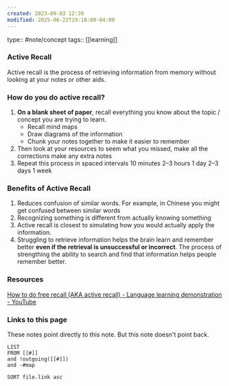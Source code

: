 ```yaml
---
created: 2023-09-03 12:39
modified: 2025-06-22T19:18:00-04:00
---
```

type:: #note/concept 
tags:: [[learning]]

### Active Recall
Active recall is the process of retrieving information from memory without looking at your notes or other aids.
### How do you do active recall?
1. **On a blank sheet of paper**, recall everything you know about the topic / concept you are trying to learn.
	- Recall mind maps
	- Draw diagrams of the information
	- Chunk your notes together to make it easier to remember
2. Then look at your resources to seem what you missed, make all the corrections make any extra notes
3. Repeat this process in spaced intervals
	10 minutes
	2–3 hours
	1 day
	2–3 days
	1 week

### Benefits of Active Recall
1. Reduces confusion of similar words. For example, in Chinese you might get confused between similar words
2. Recognizing something is different from actually knowing something
3. Active recall is closest to simulating how you would actually apply the information.
4. Struggling to retrieve information helps the brain learn and remember better **even if the retrieval is unsuccessful or incorrect**. The process of strengthing the ability to search and find that information helps people remember better.


### Resources
[How to do free recall (AKA active recall) - Language learning demonstration - YouTube](https://www.youtube.com/watch?v=FatnXnlwAc4)

### Links to this page
These notes point directly to this note. But this note doesn't point back.
```dataview
LIST
FROM [[#]]
and !outgoing([[#]])
and -#map

SORT file.link asc
```
